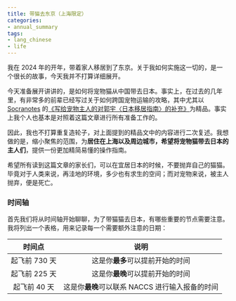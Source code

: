 ```yaml
---
title: 带猫去东京（上海限定）
categories:
- annual_summary
tags: 
- lang_chinese
- life
---
```

我在 2024 年的开年，带着家人移居到了东京。关于我如何实施这一切的，是一个很长的故事，今天我并不打算详细展开。

今天准备展开讲讲的，是如何将宠物猫从中国带去日本。事实上，在过去的几年里，有非常多的前辈已经写过关于如何跨国宠物运输的攻略，其中尤其以 [Socranotes](https://mirror.xyz/socranotes.eth) 的[《写给宠物主人的对郭宇〈日本移居指南〉的补充》](https://mirror.xyz/socranotes.eth/4E8aczIQlMR6lgBn4JmU8cvSJClJ7AZix6nxtTMGdS0)为精品。事实上我个人也基本是对照着这篇文章进行所有准备工作的。

因此，我也不打算重复造轮子，对上面提到的精品文中的内容进行二次复述。我想做的是，缩小聚焦的范围，为**居住在上海以及周边城市，希望将宠物猫带去日本的主人们**，提供一份更加精简易懂的操作指南。

希望所有读到这篇文章的家长们，可以在宜居日本的时候，不要抛弃自己的猫猫。毕竟对于人类来说，再洼地的环境，多少也有求生的空间；而对宠物来说，被主人抛弃，便是死亡。

### 时间轴

首先我们将从时间轴开始聊聊，为了带猫猫去日本，有哪些重要的节点需要注意。我将列出一个表格，用来记录每一个需要额外注意的日期：

| 时间点 |说明|
|:-:|:-:|
|起飞前 730 天|这是你**最多**可以提前开始的时间|
|起飞前 225 天|这是你**最晚**可以提前开始的时间|
|起飞前 40 天|这是你**最晚**可以联系 NACCS 进行输入报备的时间|